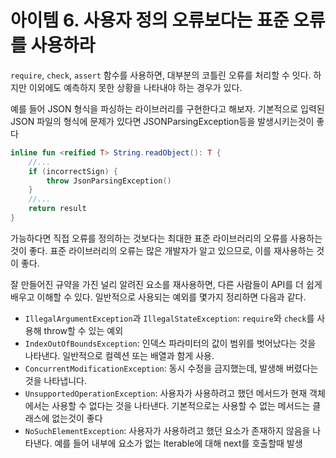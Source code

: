 # 아이템 6. 사용자 정의 오류보다는 표준 오류를 사용하라

`require`, `check`, `assert` 함수를 사용하면, 대부분의 코틀린 오류를 처리할 수 잇다. 하지만 이외에도 예측하지 못한 상황을 나타내야 하는 경우가 있다.

예를 들어 JSON 형식을 파싱하는 라이브러리를 구현한다고 해보자. 기본적으로 입력된 JSON 파일의 형식에 문제가 있다면 JSONParsingException등을 발생시키는것이 좋다

```kotlin
inline fun <reified T> String.readObject(): T {
    //...
    if (incorrectSign) {
        throw JsonParsingException()
    }
    //...
    return result
}
```

가능하다면 직접 오류를 정의하는 것보다는 최대한 표준 라이브러리의 오류를 사용하는 것이 좋다. 표준 라이브러리의 오류는 많은 개발자가 알고 있으므로, 이를 재사용하는 것이 좋다.

잘 만들어진 규약을 가진 널리 알려진 요소를 재사용하면, 다른 사람들이 API를 더 쉽게 배우고 이해할 수 있다. 일반적으로 사용되는 예외를 몇가지 정리하면 다음과 같다.

- `IllegalArgumentException`과 `IllegalStateException`: `require`와 `check`를 사용해 throw할 수 있는 예외
- `IndexOutOfBoundsException`: 인덱스 파라미터의 값이 범위를 벗어났다는 것을 나타낸다. 일반적으로 컬렉션 또는 배열과 함게 사용.
- `ConcurrentModificationException`: 동시 수정을 금지했는데, 발생해 버렸다는 것을 나타냅니다.
- `UnsupportedOperationException`: 사용자가 사용하려고 했던 메서드가 현재 객체에서는 사용할 수 없다는 것을 나타낸다. 기본적으로는 사용할 수 없는 메서드는 클래스에 없는것이 좋다
- `NoSuchElementException`: 사용자가 사용하려고 했던 요소가 존재하지 않음을 나타낸다. 예를 들어 내부에 요소가 없는 Iterable에 대해 next를 호출할때 발생